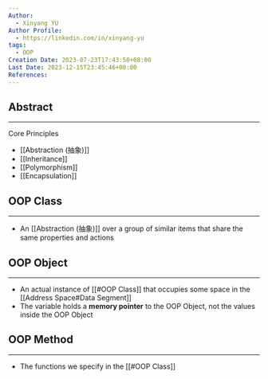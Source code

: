 ```yaml
---
Author:
  - Xinyang YU
Author Profile:
  - https://linkedin.com/in/xinyang-yu
tags:
  - OOP
Creation Date: 2023-07-23T17:43:50+08:00
Last Date: 2023-12-15T23:45:46+08:00
References: 
---
```

## Abstract
---
Core Principles
- [[Abstraction (抽象)]]
- [[Inheritance]]
- [[Polymorphism]]
- [[Encapsulation]]

## OOP Class
---
- An [[Abstraction (抽象)]] over a group of similar items that share the same properties and actions
## OOP Object
---
- An actual instance of [[#OOP Class]] that occupies some space in the [[Address Space#Data Segment]]
- The variable holds a **memory pointer** to the OOP Object, not the values inside the OOP Object

## OOP Method
---
- The functions we specify in the [[#OOP Class]]